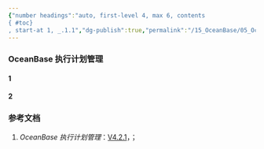 ```yaml
---
{"number headings":"auto, first-level 4, max 6, contents
{ #toc}
, start-at 1, _.1.1","dg-publish":true,"permalink":"/15_OceanBase/05_OceanBase 性能调优/Sql 调优指南/OceanBase 执行计划管理/","dgPassFrontmatter":true}
---
```



### OceanBase 执行计划管理
#### 1 

#### 2 


### 参考文档
1. *OceanBase 执行计划管理*：[V4.2.1](https://www.oceanbase.com/docs/common-oceanbase-database-cn-1000000000220953)，；


